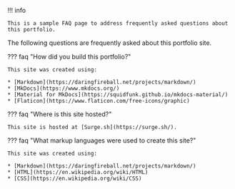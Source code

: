 !!! info
    
    This is a sample FAQ page to address frequently asked questions about this portfolio.


The following questions are frequently asked about this portfolio site.

??? faq "How did you build this portfolio?"

    This site was created using:

    * [Markdown](https://daringfireball.net/projects/markdown/)
    * [MkDocs](https://www.mkdocs.org/)
    * [Material for MkDocs](https://squidfunk.github.io/mkdocs-material/)
    * [Flaticon](https://www.flaticon.com/free-icons/graphic)

??? faq "Where is this site hosted?"

    This site is hosted at [Surge.sh](https://surge.sh/).
   
??? faq "What markup languages were used to create this site?"

    This site was created using:

    * [Markdown](https://daringfireball.net/projects/markdown/)
    * [HTML](https://en.wikipedia.org/wiki/HTML)
    * [CSS](https://en.wikipedia.org/wiki/CSS)




